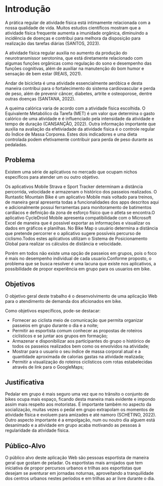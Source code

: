 # Introdução

A prática regular de atividade física está intimamente relacionada com a nossa qualidade de vida. Muitos estudos científicos mostram que a atividade física frequente aumenta a imunidade orgânica, diminuindo a incidência de doenças e contribui para melhora da disposição para realização das tarefas diárias (SANTOS, 2023).

A atividade física regular auxilia no aumento da produção do neurotransmissor serotonina, que está diretamente relacionado com algumas funções orgânicas como regulação do sono e desempenho das funções cognitivas, além de auxiliar na manutenção do bom humor e sensação de bem estar (REAIS, 2021).

Andar de bicicleta é uma atividade essencialmente aeróbica e desta maneira contribui para o fortalecimento do sistema cardiovascular e perda de peso, além de prevenir câncer, diabetes, artrite e osteoporose, dentre outras doenças (SANTANA, 2022).

A queima calórica varia de acordo com a atividade física escolhida. O Equivalente Metabólico da Tarefa (MET) é um valor que determina o gasto calórico de uma atividade e é influenciado pela intensidade da atividade e tempo de duração (CANSANÇÃO, 2022). Outra informação importante que auxilia na avaliação da efetiviadade da atividade física é o controle regular do Índice de Massa Corporea. Estes dois indicadores e uma dieta controlada podem efetivamente contribuir para perda de peso durante as pedaladas. 


## Problema

Existem uma série de aplicativos no mercado que ocupam nichos específicos para atender um ou outro objetivo.

Os aplicativos Mobile Strava e Sport Tracker determinam a distância percorrida, velocidade e armazenam o histórico dos passeios realizados. O Runtastic Mountain Bike é um aplicativo Mobile mais voltado para treinos, de maneira geral apresenta todas a funcionalidades dos apps descritos aqui e adicionalmente possui ferramentas para monitoramento de batimentos cardíacos e definição da zona de esforço físico que o atleta se encontra.O aplicativo CycleDroid Mobile apresenta compatibilidade com o Microsoft Excel de maneira que é possível exportar as informações e visualizar os dados em gráficos e planilhas. No Bike Map o usuário determina a distância que pretende percorrer e o aplicativo sugere possíveis percurso de ciclismo.Todos estes aplicativos utilizam o Sistema de Posicionamento Global para realizar os cálculos de distância e velocidade.

Porém em todos não existe uma opção de passeios em grupos, pois o foco é mais no desempenho individual de cada usuario.Conforme proposto, o problema que se busca resolver  é uma lacuna que existe nos aplicativos,  a possibilidade de propor experiência em grupo para os usuarios em bike. 


## Objetivos

O objetivo geral deste trabalho é o desenvolvimento de uma aplicação Web para o atendimento de demanda dos aficionados em bike.

Como objetivos específicos, pode-se destacar:

- Fornecer ao ciclista meio de comunicação que permita organizar passeios em grupo durante o dia e a noite;
- Permitir ao esportista comum conhecer as propostas de roteiros ciclísticos e se juntar aos grupos em formação;
- Armazenar e disponibilizar aos participantes do grupo o histórico de todos os passeios realizados bem como os envolvidos na atividade;
- Mostrar para o usuario o seu índice de massa corporal atual e a quantidade aproximada de calorias gastas na atividade realizada;
- Permitir a visualização do roteiros ciclísticos com rotas estabelecidas através de link para o GoogleMaps;


## Justificativa

Pedalar em grupo é mais seguro uma vez que no trânsito o conjunto de bikes ocupa mais espaço, ficando desta maneira mais evidente e impondo assim mais respeito aos motoristas. É importante também no aspecto da socialização, muitas vezes o pedal em grupo extrapolam os momentos de atividade física e evoluem para amizades e até namoro (SCHETINO, 2022). Outro aspecto importante é a empolgação, num ou noutro dia alguem está desanimado e a atividade em grupo acaba motivando as pessoas à regularidade da atividade física. 


## Público-Alvo

O público alvo deste aplicação Web são pessoas esportista de maneira geral que gostam de peladar. Os esportistas mais arrojados que tem iniciativa de propor percursos urbanos e trilhas aos esportistas que desejam se aventurar em jornadas noturnas, aproveitando a tranquilidade dos centros urbanos nestes períodos e em trilhas ao ar livre durante o dia. 


